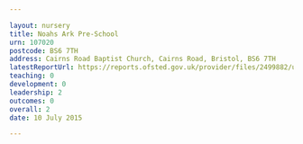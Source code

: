 ```yaml
---

layout: nursery
title: Noahs Ark Pre-School
urn: 107020
postcode: BS6 7TH
address: Cairns Road Baptist Church, Cairns Road, Bristol, BS6 7TH
latestReportUrl: https://reports.ofsted.gov.uk/provider/files/2499882/urn/107020.pdf
teaching: 0
development: 0
leadership: 2
outcomes: 0
overall: 2
date: 10 July 2015

---
```

